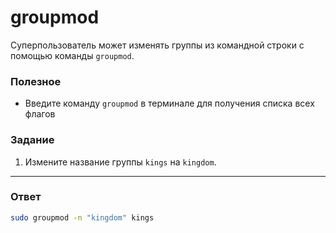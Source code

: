 # groupmod

Суперпользователь может изменять группы из командной строки с помощью команды `groupmod`.

### Полезное

- Введите команду `groupmod` в терминале для получения списка всех флагов

### Задание

1. Измените название группы `kings` на `kingdom`.

---

### Ответ

```bash
sudo groupmod -n "kingdom" kings
```
